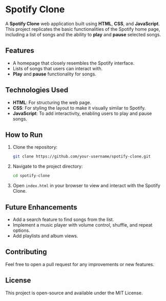 # Spotify Clone

A **Spotify Clone** web application built using **HTML**, **CSS**, and **JavaScript**. This project replicates the basic functionalities of the Spotify home page, including a list of songs and the ability to **play** and **pause** selected songs.

## Features
- A homepage that closely resembles the Spotify interface.
- Lists of songs that users can interact with.
- **Play** and **pause** functionality for songs.

## Technologies Used
- **HTML**: For structuring the web page.
- **CSS**: For styling the layout to make it visually similar to Spotify.
- **JavaScript**: To add interactivity, enabling users to play and pause songs.

## How to Run
1. Clone the repository:
   ```bash
   git clone https://github.com/your-username/spotify-clone.git
2. Navigate to the project directory:

    ```bash
    cd spotify-clone
    ```

3. Open `index.html` in your browser to view and interact with the Spotify Clone.

## Future Enhancements

- Add a search feature to find songs from the list.
- Implement a music player with volume control, shuffle, and repeat options.
- Add playlists and album views.

## Contributing

Feel free to open a pull request for any improvements or new features.

## License

This project is open-source and available under the MIT License.

